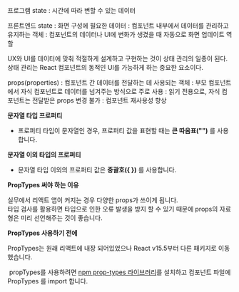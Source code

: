 프로그램 state
: 시간에 따라 변할 수 있는 데이터

프론트엔드 state
: 화면 구성에 필요한 데이터
: 컴포넌트 내부에서 데이터를 관리하고 유지하는 객체
: 컴포넌트의 데이터나 UI에 변화가 생겼을 때 자동으로 화면 업데이트 역할

UX와 UI를 데이터에 맞춰 적절하게 설계하고 구현하는 것이 상태 관리의 일종이 된다.
상태 관리는 React 컴포넌트의 동적인 UI를 가능하게 하는 중요한 요소이다.

props(properties) 
: 컴포넌트 간 데이터를 전달하는 데 사용되는 객체
: 부모 컴포넌트에서 자식 컴포넌트로 데이터를 넘겨주는 방식으로 주로 사용
: 읽기 전용으로, 자식 컴포넌트는 전달받은 props 변경 불가
: 컴포넌트 재사용성 향상

**문자열 타입 프로퍼티** 
- 프로퍼티 타입이 문자열인 경우, 프로퍼티 값을 표현할 때는 **큰 따옴표("")** 를 사용합니다. 

**문자열 이외 타입의 프로퍼티** 
- 문자열 타입 이외의 프로퍼티 값은 **중괄호({ })** 를 사용합니다. 

**PropTypes  써야 하는 이유**  

실무에서 리액트 앱이 커지는 경우 다양한 props가 쓰이게 됩니다.   
 타입 검사를 활용하면 타입으로 인한 오류 발생을 방지 할 수 있기 때문에 props의 자료형은 미리 선언해주는 것이 좋습니다. 

**PropTypes 사용하기 전에**

PropTypes는 원래 리액트에 내장 되어있었으나 React v15.5부터 다른 패키지로 이동했습니다.

 propTypes를 사용하려면 [npm prop-types 라이브러리](https://www.npmjs.com/package/prop-types)를 설치하고 컴포넌트 파일에 PropTypes 를 import 합니다. 
